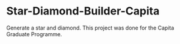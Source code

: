 # Star-Diamond-Builder-Capita
Generate a star and diamond. This project was done for the Capita Graduate Programme.

